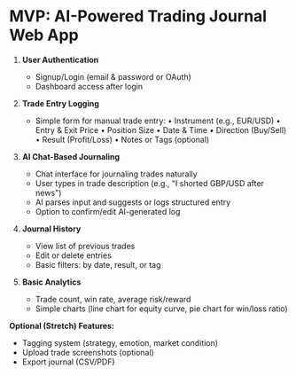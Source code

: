 # MVP: AI-Powered Trading Journal Web App

1. **User Authentication**

   - Signup/Login (email & password or OAuth)
   - Dashboard access after login

2. **Trade Entry Logging**

   - Simple form for manual trade entry:
     • Instrument (e.g., EUR/USD)
     • Entry & Exit Price
     • Position Size
     • Date & Time
     • Direction (Buy/Sell)
     • Result (Profit/Loss)
     • Notes or Tags (optional)

3. **AI Chat-Based Journaling**

   - Chat interface for journaling trades naturally
   - User types in trade description (e.g., "I shorted GBP/USD after news")
   - AI parses input and suggests or logs structured entry
   - Option to confirm/edit AI-generated log

4. **Journal History**

   - View list of previous trades
   - Edit or delete entries
   - Basic filters: by date, result, or tag

5. **Basic Analytics**
   - Trade count, win rate, average risk/reward
   - Simple charts (line chart for equity curve, pie chart for win/loss ratio)

**Optional (Stretch) Features:**

- Tagging system (strategy, emotion, market condition)
- Upload trade screenshots (optional)
- Export journal (CSV/PDF)
